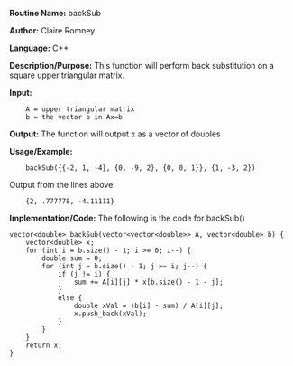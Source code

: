 **Routine Name:**       backSub

**Author:** Claire Romney

**Language:** C++

**Description/Purpose:** This function will perform back substitution on a square upper triangular matrix.

**Input:** 
        
        A = upper triangular matrix
        b = the vector b in Ax=b

**Output:** The function will output x as a vector of doubles

**Usage/Example:**

        backSub({{-2, 1, -4}, {0, -9, 2}, {0, 0, 1}}, {1, -3, 2})
       
Output from the lines above:

        {2, .777778, -4.11111}
  
**Implementation/Code:** The following is the code for backSub()


    vector<double> backSub(vector<vector<double>> A, vector<double> b) {
	    vector<double> x;
	    for (int i = b.size() - 1; i >= 0; i--) {
		    double sum = 0;
		    for (int j = b.size() - 1; j >= i; j--) {
			    if (j != i) {
				    sum += A[i][j] * x[b.size() - 1 - j];
			    }
			    else {
				    double xVal = (b[i] - sum) / A[i][j];
				    x.push_back(xVal);
			    }
		    }
	    }
	    return x;
    }
